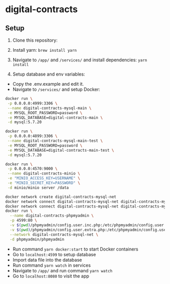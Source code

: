 # digital-contracts

## Setup

1. Clone this repository:
  
2. Install yarn: `brew install yarn`
3. Navigate to `/app/` and `/services/` and install dependencies: `yarn install`
4. Setup database and env variables:

- Copy the .env.example and edit it.
- Navigate to `/services/` and setup Docker:

```bash
docker run \
 -p 0.0.0.0:4999:3306 \
 --name digital-contracts-mysql-main \
 -e MYSQL_ROOT_PASSWORD=password \
 -e MYSQL_DATABASE=digital-contracts-main \
 -d mysql:5.7.20
```

```bash
docker run \
 -p 0.0.0.0:4899:3306 \
 --name digital-contracts-mysql-main-test \
 -e MYSQL_ROOT_PASSWORD=password \
 -e MYSQL_DATABASE=digital-contracts-main-test \
 -d mysql:5.7.20
```

```bash
docker run \
 -p 0.0.0.0:4570:9000 \
 --name digital-contracts-minio \
 -e "MINIO_ACCESS_KEY=USERNAME" \
 -e "MINIO_SECRET_KEY=PASSWORD" \
 -d minio/minio server /data
```

```bash
docker network create digital-contracts-mysql-net
docker network connect digital-contracts-mysql-net digital-contracts-mysql-main
docker network connect digital-contracts-mysql-net digital-contracts-mysql-main-test
docker run \
  --name digital-contracts-phpmyadmin \
  -p 4599:80 \
  -v $(pwd)/phpmyadmin/config.user.inc.php:/etc/phpmyadmin/config.user.inc.php \
  -v $(pwd)/phpmyadmin/config.user.extra.php:/etc/phpmyadmin/config.user.extra.php \
  --network digital-contracts-mysql-net \
  -d phpmyadmin/phpmyadmin
```

- Run command `yarn docker:start` to start Docker containers
- Go to `localhost:4599` to setup database
- Import data file into the database
- Run command `yarn watch` in services
- Navigate to `/app/` and run command `yarn watch`
- Go to `localhost:8080` to visit the app
